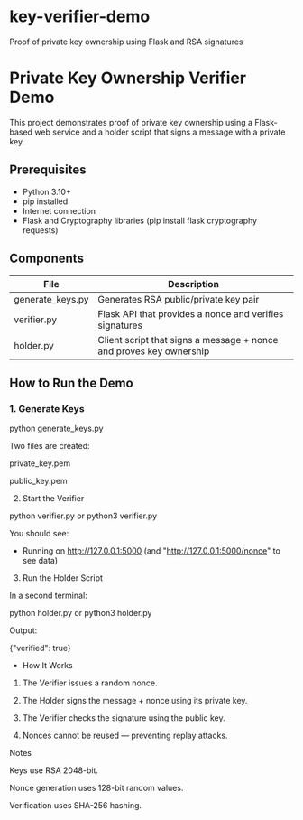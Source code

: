 # key-verifier-demo
Proof of private key ownership using Flask and RSA signatures

# Private Key Ownership Verifier Demo

This project demonstrates proof of private key ownership using a Flask-based web service and a holder script that signs a message with a private key.

## Prerequisites
- Python 3.10+
- pip installed
- Internet connection
- Flask and Cryptography libraries (pip install flask cryptography requests)

##  Components
| File | Description |
|------|--------------|
| generate_keys.py | Generates RSA public/private key pair |
| verifier.py | Flask API that provides a nonce and verifies signatures |
| holder.py | Client script that signs a message + nonce and proves key ownership |


## How to Run the Demo ##

### 1. Generate Keys
python generate_keys.py

Two files are created:

private_key.pem

public_key.pem


2. Start the Verifier

python verifier.py or python3 verifier.py 

You should see:

* Running on http://127.0.0.1:5000 (and "http://127.0.0.1:5000/nonce" to see data)

3. Run the Holder Script

In a second terminal:

python holder.py or python3 holder.py

Output:

{"verified": true}


- How It Works

1. The Verifier issues a random nonce.


2. The Holder signs the message + nonce using its private key.


3. The Verifier checks the signature using the public key.


4. Nonces cannot be reused — preventing replay attacks.


Notes

Keys use RSA 2048-bit.

Nonce generation uses 128-bit random values.

Verification uses SHA-256 hashing.
